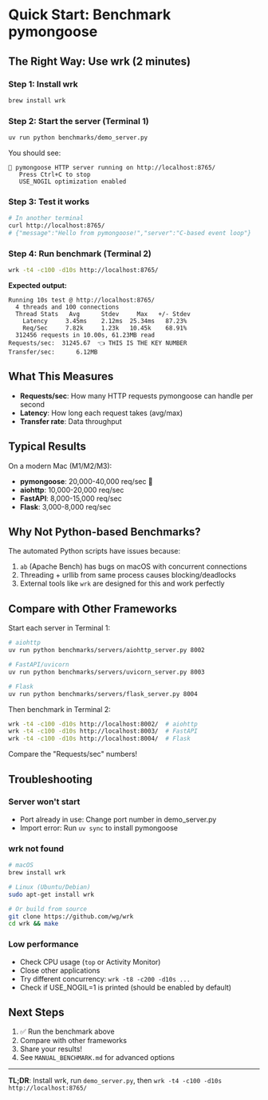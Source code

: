 # Quick Start: Benchmark pymongoose

## The Right Way: Use wrk (2 minutes)

### Step 1: Install wrk
```bash
brew install wrk
```

### Step 2: Start the server (Terminal 1)
```bash
uv run python benchmarks/demo_server.py
```

You should see:
```
🚀 pymongoose HTTP server running on http://localhost:8765/
   Press Ctrl+C to stop
   USE_NOGIL optimization enabled
```

### Step 3: Test it works
```bash
# In another terminal
curl http://localhost:8765/
# {"message":"Hello from pymongoose!","server":"C-based event loop"}
```

### Step 4: Run benchmark (Terminal 2)
```bash
wrk -t4 -c100 -d10s http://localhost:8765/
```

**Expected output:**
```
Running 10s test @ http://localhost:8765/
  4 threads and 100 connections
  Thread Stats   Avg      Stdev     Max   +/- Stdev
    Latency     3.45ms    2.12ms  25.34ms   87.23%
    Req/Sec     7.82k     1.23k   10.45k    68.91%
  312456 requests in 10.00s, 61.23MB read
Requests/sec:  31245.67  👈 THIS IS THE KEY NUMBER
Transfer/sec:      6.12MB
```

## What This Measures

- **Requests/sec**: How many HTTP requests pymongoose can handle per second
- **Latency**: How long each request takes (avg/max)
- **Transfer rate**: Data throughput

## Typical Results

On a modern Mac (M1/M2/M3):
- **pymongoose**: 20,000-40,000 req/sec 🚀
- **aiohttp**: 10,000-20,000 req/sec
- **FastAPI**: 8,000-15,000 req/sec
- **Flask**: 3,000-8,000 req/sec

## Why Not Python-based Benchmarks?

The automated Python scripts have issues because:
1. `ab` (Apache Bench) has bugs on macOS with concurrent connections
2. Threading + urllib from same process causes blocking/deadlocks
3. External tools like `wrk` are designed for this and work perfectly

## Compare with Other Frameworks

Start each server in Terminal 1:
```bash
# aiohttp
uv run python benchmarks/servers/aiohttp_server.py 8002

# FastAPI/uvicorn
uv run python benchmarks/servers/uvicorn_server.py 8003

# Flask
uv run python benchmarks/servers/flask_server.py 8004
```

Then benchmark in Terminal 2:
```bash
wrk -t4 -c100 -d10s http://localhost:8002/  # aiohttp
wrk -t4 -c100 -d10s http://localhost:8003/  # FastAPI
wrk -t4 -c100 -d10s http://localhost:8004/  # Flask
```

Compare the "Requests/sec" numbers!

## Troubleshooting

### Server won't start
- Port already in use: Change port number in demo_server.py
- Import error: Run `uv sync` to install pymongoose

### wrk not found
```bash
# macOS
brew install wrk

# Linux (Ubuntu/Debian)
sudo apt-get install wrk

# Or build from source
git clone https://github.com/wg/wrk
cd wrk && make
```

### Low performance
- Check CPU usage (`top` or Activity Monitor)
- Close other applications
- Try different concurrency: `wrk -t8 -c200 -d10s ...`
- Check if USE_NOGIL=1 is printed (should be enabled by default)

## Next Steps

1. ✅ Run the benchmark above
2. Compare with other frameworks
3. Share your results!
4. See `MANUAL_BENCHMARK.md` for advanced options

---

**TL;DR**: Install wrk, run `demo_server.py`, then `wrk -t4 -c100 -d10s http://localhost:8765/`
